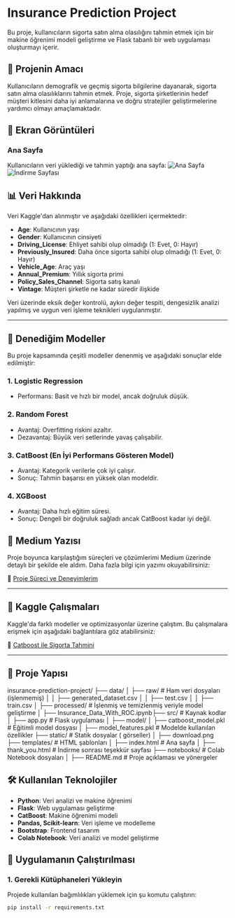 # Insurance Prediction Project

Bu proje, kullanıcıların sigorta satın alma olasılığını tahmin etmek için bir makine öğrenimi modeli geliştirme ve Flask tabanlı bir web uygulaması oluşturmayı içerir.

## 🎯 Projenin Amacı
Kullanıcıların demografik ve geçmiş sigorta bilgilerine dayanarak, sigorta satın alma olasılıklarını tahmin etmek. Proje, sigorta şirketlerinin hedef müşteri kitlesini daha iyi anlamalarına ve doğru stratejiler geliştirmelerine yardımcı olmayı amaçlamaktadır.

## 🎨 Ekran Görüntüleri

### Ana Sayfa
Kullanıcıların veri yüklediği ve tahmin yaptığı ana sayfa:
![Ana Sayfa](static/screenshots/homepage.jpg)
![İndirme Sayfası](static/screenshots/downloadpage.jpg)

## 📊 Veri Hakkında
Veri Kaggle'dan alınmıştır ve aşağıdaki özellikleri içermektedir:

- **Age**: Kullanıcının yaşı
- **Gender**: Kullanıcının cinsiyeti
- **Driving_License**: Ehliyet sahibi olup olmadığı (1: Evet, 0: Hayır)
- **Previously_Insured**: Daha önce sigorta sahibi olup olmadığı (1: Evet, 0: Hayır)
- **Vehicle_Age**: Araç yaşı
- **Annual_Premium**: Yıllık sigorta primi
- **Policy_Sales_Channel**: Sigorta satış kanalı
- **Vintage**: Müşteri şirketle ne kadar süredir ilişkide

Veri üzerinde eksik değer kontrolü, aykırı değer tespiti, dengesizlik analizi yapılmış ve uygun veri işleme teknikleri uygulanmıştır.

---

## 🚀 Denediğim Modeller
Bu proje kapsamında çeşitli modeller denenmiş ve aşağıdaki sonuçlar elde edilmiştir:

### 1. **Logistic Regression**
- Performans: Basit ve hızlı bir model, ancak doğruluk düşük.

### 2. **Random Forest**
- Avantaj: Overfitting riskini azaltır.
- Dezavantaj: Büyük veri setlerinde yavaş çalışabilir.

### 3. **CatBoost (En İyi Performans Gösteren Model)**
- Avantaj: Kategorik verilerle çok iyi çalışır.
- Sonuç: Tahmin başarısı en yüksek olan modeldir.

### 4. **XGBoost**
- Avantaj: Daha hızlı eğitim süresi.
- Sonuç: Dengeli bir doğruluk sağladı ancak CatBoost kadar iyi değil.


## 📜 Medium Yazısı
Proje boyunca karşılaştığım süreçleri ve çözümlerimi Medium üzerinde detaylı bir şekilde ele aldım. Daha fazla bilgi için yazımı okuyabilirsiniz:

🔗 [Proje Süreci ve Deneyimlerim](https://medium.com/@meltemdanismaz/dengesiz-veri-setleriyle-%C3%A7al%C4%B1%C5%9Fmak-health-insurance-cross-sell-prediction-catboost-4c45a6bb0c61)

---

## 📂 Kaggle Çalışmaları
Kaggle'da farklı modeller ve optimizasyonlar üzerine çalıştım. Bu çalışmalara erişmek için aşağıdaki bağlantılara göz atabilirsiniz:

🔗 [Catboost ile Sigorta Tahmini](https://www.kaggle.com/code/meltemdanmaz/insurance-cross-sell-prediction-catboost)

---

## 📂 Proje Yapısı
insurance-prediction-project/ ├── data/ │ ├── raw/ # Ham veri dosyaları (işlenmemiş) │ │ ├── generated_dataset.csv │ │ ├── test.csv │ │ ├── train.csv │ ├── processed/ # İşlenmiş ve temizlenmiş veriyle model geliştirme │ ├── Insurance_Data_With_ROC.ipynb├── src/ # Kaynak kodlar │ ├── app.py # Flask uygulaması │ ├── model/ │ ├── catboost_model.pkl # Eğitimli model dosyası │ ├── model_features.pkl # Modelde kullanılan özellikler ├── static/ # Statik dosyalar ( görseller) │ ├── download.png ├── templates/ # HTML şablonları │ ├── index.html # Ana sayfa │ ├── thank_you.html # İndirme sonrası teşekkür sayfası ├── notebooks/ # Colab Notebook dosyaları │ ├── README.md # Proje açıklaması ve yönergeler


## 🛠️ Kullanılan Teknolojiler
- **Python**: Veri analizi ve makine öğrenimi
- **Flask**: Web uygulaması geliştirme
- **CatBoost**: Makine öğrenimi modeli
- **Pandas, Scikit-learn**: Veri işleme ve modelleme
- **Bootstrap**: Frontend tasarım
- **Colab Notebook**: Veri analizi ve model geliştirme



## 🚀 Uygulamanın Çalıştırılması

### 1. Gerekli Kütüphaneleri Yükleyin
Projede kullanılan bağımlılıkları yüklemek için şu komutu çalıştırın:
```bash
pip install -r requirements.txt

